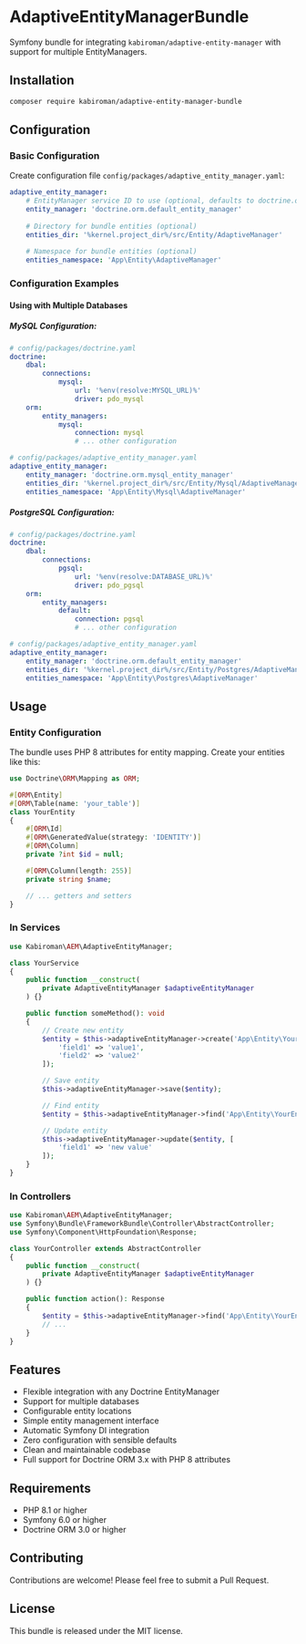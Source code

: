 # AdaptiveEntityManagerBundle

Symfony bundle for integrating `kabiroman/adaptive-entity-manager` with support for multiple EntityManagers.

## Installation

```bash
composer require kabiroman/adaptive-entity-manager-bundle
```

## Configuration

### Basic Configuration

Create configuration file `config/packages/adaptive_entity_manager.yaml`:

```yaml
adaptive_entity_manager:
    # EntityManager service ID to use (optional, defaults to doctrine.orm.default_entity_manager)
    entity_manager: 'doctrine.orm.default_entity_manager'
    
    # Directory for bundle entities (optional)
    entities_dir: '%kernel.project_dir%/src/Entity/AdaptiveManager'
    
    # Namespace for bundle entities (optional)
    entities_namespace: 'App\Entity\AdaptiveManager'
```

### Configuration Examples

#### Using with Multiple Databases

##### MySQL Configuration:

```yaml
# config/packages/doctrine.yaml
doctrine:
    dbal:
        connections:
            mysql:
                url: '%env(resolve:MYSQL_URL)%'
                driver: pdo_mysql
    orm:
        entity_managers:
            mysql:
                connection: mysql
                # ... other configuration

# config/packages/adaptive_entity_manager.yaml
adaptive_entity_manager:
    entity_manager: 'doctrine.orm.mysql_entity_manager'
    entities_dir: '%kernel.project_dir%/src/Entity/Mysql/AdaptiveManager'
    entities_namespace: 'App\Entity\Mysql\AdaptiveManager'
```

##### PostgreSQL Configuration:

```yaml
# config/packages/doctrine.yaml
doctrine:
    dbal:
        connections:
            pgsql:
                url: '%env(resolve:DATABASE_URL)%'
                driver: pdo_pgsql
    orm:
        entity_managers:
            default:
                connection: pgsql
                # ... other configuration

# config/packages/adaptive_entity_manager.yaml
adaptive_entity_manager:
    entity_manager: 'doctrine.orm.default_entity_manager'
    entities_dir: '%kernel.project_dir%/src/Entity/Postgres/AdaptiveManager'
    entities_namespace: 'App\Entity\Postgres\AdaptiveManager'
```

## Usage

### Entity Configuration

The bundle uses PHP 8 attributes for entity mapping. Create your entities like this:

```php
use Doctrine\ORM\Mapping as ORM;

#[ORM\Entity]
#[ORM\Table(name: 'your_table')]
class YourEntity
{
    #[ORM\Id]
    #[ORM\GeneratedValue(strategy: 'IDENTITY')]
    #[ORM\Column]
    private ?int $id = null;

    #[ORM\Column(length: 255)]
    private string $name;

    // ... getters and setters
}
```

### In Services

```php
use Kabiroman\AEM\AdaptiveEntityManager;

class YourService
{
    public function __construct(
        private AdaptiveEntityManager $adaptiveEntityManager
    ) {}

    public function someMethod(): void
    {
        // Create new entity
        $entity = $this->adaptiveEntityManager->create('App\Entity\YourEntity', [
            'field1' => 'value1',
            'field2' => 'value2'
        ]);

        // Save entity
        $this->adaptiveEntityManager->save($entity);

        // Find entity
        $entity = $this->adaptiveEntityManager->find('App\Entity\YourEntity', 1);

        // Update entity
        $this->adaptiveEntityManager->update($entity, [
            'field1' => 'new value'
        ]);
    }
}
```

### In Controllers

```php
use Kabiroman\AEM\AdaptiveEntityManager;
use Symfony\Bundle\FrameworkBundle\Controller\AbstractController;
use Symfony\Component\HttpFoundation\Response;

class YourController extends AbstractController
{
    public function __construct(
        private AdaptiveEntityManager $adaptiveEntityManager
    ) {}

    public function action(): Response
    {
        $entity = $this->adaptiveEntityManager->find('App\Entity\YourEntity', 1);
        // ...
    }
}
```

## Features

- Flexible integration with any Doctrine EntityManager
- Support for multiple databases
- Configurable entity locations
- Simple entity management interface
- Automatic Symfony DI integration
- Zero configuration with sensible defaults
- Clean and maintainable codebase
- Full support for Doctrine ORM 3.x with PHP 8 attributes

## Requirements

- PHP 8.1 or higher
- Symfony 6.0 or higher
- Doctrine ORM 3.0 or higher

## Contributing

Contributions are welcome! Please feel free to submit a Pull Request.

## License

This bundle is released under the MIT license. 